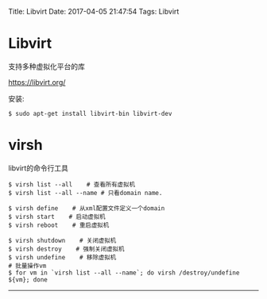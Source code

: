 Title: Libvirt
Date: 2017-04-05 21:47:54
Tags: Libvirt



# Libvirt

支持多种虚拟化平台的库

<https://libvirt.org/>

安装:

    $ sudo apt-get install libvirt-bin libvirt-dev

# virsh

libvirt的命令行工具

    $ virsh list --all    # 查看所有虚拟机
    $ virsh list --all --name # 只看domain name.

    $ virsh define    # 从xml配置文件定义一个domain
    $ virsh start    # 启动虚拟机
    $ virsh reboot    # 重启虚拟机

    $ virsh shutdown    # 关闭虚拟机
    $ virsh destroy    # 强制关闭虚拟机
    $ virsh undefine    # 移除虚拟机
    # 批量操作vm
    $ for vm in `virsh list --all --name`; do virsh /destroy/undefine ${vm}; done

***
